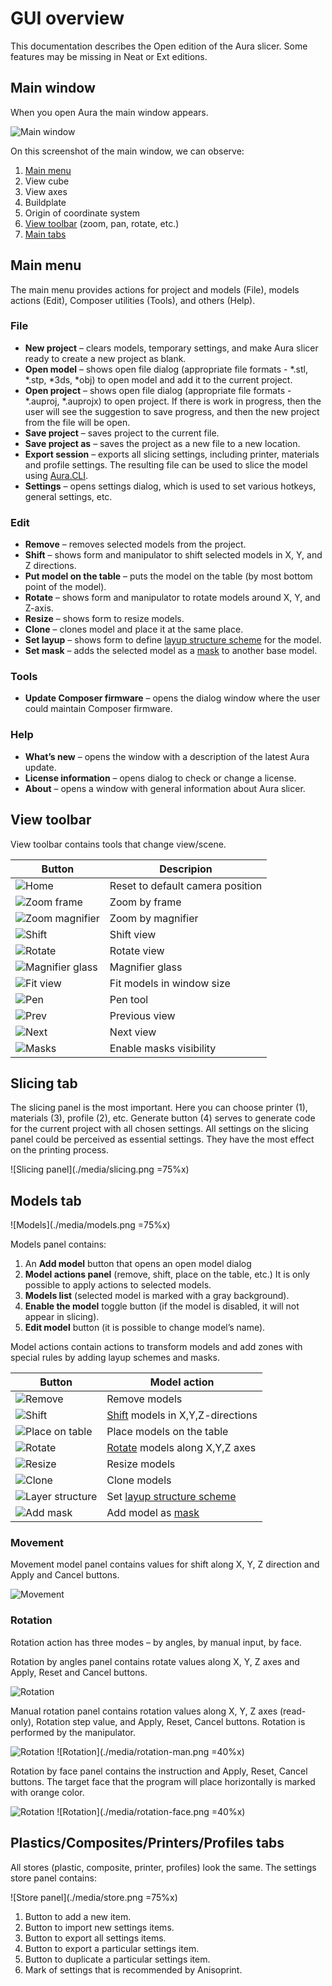 # GUI overview

This documentation describes the Open edition of the Aura slicer. Some features may be missing in Neat or Ext editions. 

## Main window

When you open Aura the main window appears.

![Main window](./media/main-window.png)

On this screenshot of the main window, we can observe:
1.	[Main menu](./#main-menu)
2.	View cube 
3.	View axes
4.	Buildplate
5.	Origin of coordinate system
6.	[View toolbar](./#view-toolbar) (zoom, pan, rotate, etc.)
7.	[Main tabs](./#slicing-tab)

## Main menu

The main menu provides actions for project and models (File), models actions (Edit), Composer utilities (Tools), and others (Help).

### File

* **New project** – clears models, temporary settings, and make Aura slicer ready to create a new project as blank.
* **Open model** – shows open file dialog (appropriate file formats - *.stl, *.stp, *3ds, *obj) to open model and add it to the current project.
* **Open project** – shows open file dialog (appropriate file formats - *.auproj, *.auprojx) to open project. If there is work in progress, then the user will see the suggestion to save progress, and then the new project from the file will be open.
* **Save project** – saves project to the current file.
* **Save project as** – saves the project as a new file to a new location.
* **Export session** – exports all slicing settings, including printer, materials and profile settings. The resulting file can be used to slice the model using [Aura.CLI](/docs/premium/cli/).
* **Settings** – opens settings dialog, which is used to set various hotkeys, general settings, etc.

### Edit

* **Remove** – removes selected models from the project.
* **Shift** – shows form and manipulator to shift selected models in X, Y, and Z directions.
* **Put model on the table** – puts the model on the table (by most bottom point of the model).
* **Rotate** – shows form and manipulator to rotate models around X, Y, and Z-axis.
* **Resize** – shows form to resize models.
* **Clone** – clones model and place it at the same place.
* **Set layup** – shows form to define [layup structure scheme](/docs/layuprule/) for the model.
* **Set mask** – adds the selected model as a [mask](/docs/premium/masks/) to another base model.

### Tools
* **Update Composer firmware** – opens the dialog window where the user could maintain Composer firmware.

### Help
* **What’s new** – opens the window with a description of the latest Aura update.
* **License information** – opens dialog to check or change a license.
* **About** – opens a window with general information about Aura slicer.

## View toolbar
View toolbar contains tools that change view/scene.

Button                                   | Descripion
-----------------------------------------|----
![Home](./media/v-home.png)              | Reset to default camera position  
![Zoom frame](./media/v-zoomframe.png)   | Zoom by frame  
![Zoom magnifier](./media/v-zoommag.png) | Zoom by magnifier
![Shift](./media/v-shift.png)            | Shift view
![Rotate](./media/v-rotate.png)          | Rotate view
![Magnifier glass](./media/v-glass.png)  | Magnifier glass
![Fit view](./media/v-fit.png)           | Fit models in window size
![Pen](./media/v-pen.png)                | Pen tool
![Prev](./media/v-prev.png)              | Previous view
![Next](./media/v-next.png)              | Next view
![Masks](./media/v-masks.png)            | Enable masks visibility

## Slicing tab

The slicing panel is the most important. Here you can choose printer (1), materials (3), profile (2), etc. Generate button (4) serves to generate code for the current project with all chosen settings. All settings on the slicing panel could be perceived as essential settings. They have the most effect on the printing process.

![Slicing panel](./media/slicing.png  =75%x) 

## Models tab

![Models](./media/models.png  =75%x) 

Models panel contains:
1.	An **Add model** button that opens an open model dialog 
2.	**Model actions panel** (remove, shift, place on the table, etc.) It is only possible to apply actions to selected models.
3.	**Models list** (selected model is marked with a gray background).
4.	**Enable the model** toggle button (if the model is disabled, it will not appear in slicing).
5.	**Edit model** button (it is possible to change model’s name).

Model actions contain actions to transform models and add zones with special rules by adding layup schemes and masks.

Button                                         | Model action
-----------------------------------------------|----------------------------
![Remove](./media/m-remove.png)                | Remove models 
![Shift](./media/m-shift.png)                  | [Shift](./#movement) models in X,Y,Z-directions
![Place on table](./media/m-placebp.png)       | Place models on the table
![Rotate](./media/m-rotate.png)                | [Rotate](./#rotation) models along X,Y,Z axes
![Resize](./media/m-resize.png)                | Resize models
![Clone](./media/m-clone.png)                  | Clone models
![Layer structure](./media/m-layuprule.png)    | Set [layup structure scheme](/docs/layuprule/)
![Add mask](./media/m-mask.png)                | Add model as [mask](/docs/premium/masks/)

### Movement

Movement model panel contains values for shift along X, Y, Z direction  and Apply and Cancel buttons.

![Movement](./media/movement.png) 

### Rotation

Rotation action has three modes – by angles, by manual input, by face.

Rotation by angles panel contains rotate values along X, Y, Z axes and Apply, Reset and Cancel buttons.

![Rotation](./media/rotation.png) 

Manual rotation panel contains rotation values along X, Y, Z axes (read-only), Rotation step value, and Apply, Reset, Cancel buttons. Rotation is performed by the manipulator. 

![Rotation](./media/rotation2.png) 
![Rotation](./media/rotation-man.png =40%x) 

Rotation by face panel contains the instruction and Apply, Reset, Cancel buttons. The target face that the program will place horizontally is marked with orange color.

![Rotation](./media/rotation3.png) 
![Rotation](./media/rotation-face.png =40%x) 

## Plastics/Composites/Printers/Profiles tabs

All stores (plastic, composite, printer, profiles) look the same. The settings store panel contains:

![Store panel](./media/store.png =75%x) 

1.	Button to add a new item. 
2.	Button to import new settings items.
3.	Button to export all settings items.
4.	Button to export a particular settings item.
5.	Button to duplicate a particular settings item.
6.	Mark of settings that is recommended by Anisoprint. 





